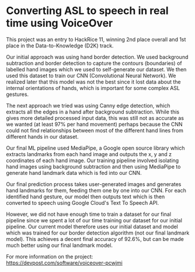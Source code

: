# Converting ASL to speech in real time using VoiceOver

This project was an entry to HackRice 11, winning 2nd place overall and 1st place in the Data-to-Knowledge (D2K) track.

Our initial approach was using hand border detection. We used background subtraction and border detection to capture the contours (boundaries) of labelled hand images which we used to self-generate our dataset. We then used this dataset to train our CNN (Convolutional Neural Network). We realized later that this model was not the best since it lost data about the internal orientations of hands, which is important for some complex ASL gestures.

The next approach we tried was using Canny edge detection, which extracts all the edges in a hand after background subtraction. While this gives more detailed processed input data, this was still not as accurate as we wanted (at least 97% per hand movement) perhaps because the CNN could not find relationships between most of the different hand lines from different hands in our dataset.

Our final ML pipeline used MediaPipe, a Google open source library which extracts landmarks from each hand image and outputs the x, y and z coordinates of each hand image. Our training pipeline involved isolating hand images using background subtraction and then using MediaPipe to generate hand landmark data which is fed into our CNN.

Our final prediction process takes user-generated images and generates hand landmarks for them, feeding them one by one into our CNN. For each identified hand gesture, our model then outputs text which is then converted to speech using Google Cloud's Text To Speech API.

However, we did not have enough time to train a dataset for our final pipeline since we spent a lot of our time training our dataset for our initial pipeline. Our current model therefore uses our initial dataset and model which was trained for our border detection algorithm (not our final landmark model). This achieves a decent final accuracy of 92.6%, but can be made much better using our final landmark model.

For more information on the project:
https://devpost.com/software/voiceover-pcwjmi
